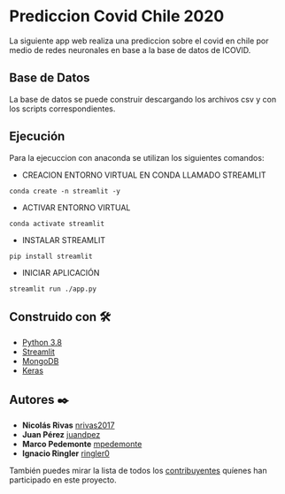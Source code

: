 # Prediccion Covid Chile 2020

La siguiente app web realiza una prediccion sobre el covid en chile por medio de redes neuronales en base a la base de datos de ICOVID.

## Base de Datos

La base de datos se puede construir descargando los archivos csv y con los scripts correspondientes.

## Ejecución

Para la ejecuccion con anaconda se utilizan los siguientes comandos:

* CREACION ENTORNO VIRTUAL EN CONDA LLAMADO STREAMLIT
```
conda create -n streamlit -y
```
* ACTIVAR ENTORNO VIRTUAL
```
conda activate streamlit
```
* INSTALAR STREAMLIT
```
pip install streamlit
```
* INICIAR APLICACIÓN
```
streamlit run ./app.py
```

## Construido con 🛠️

* [Python 3.8](https://www.python.org)
* [Streamlit](https://pypi.org/project/PyQt5/)
* [MongoDB](https://www.mongodb.com)
* [Keras](https://keras.io)


## Autores ✒️


* **Nicolás Rivas** [nrivas2017](https://github.com/nrivas2017)
* **Juan Pérez** [juandpez](https://github.com/juandpez)
* **Marco Pedemonte** [mpedemonte](https://github.com/mpedemonte)
* **Ignacio Ringler** [ringler0](https://github.com/ringler0)



También puedes mirar la lista de todos los [contribuyentes](https://github.com/mpedemonte/PrediccionCovid/graphs/contributors) quíenes han participado en este proyecto. 

